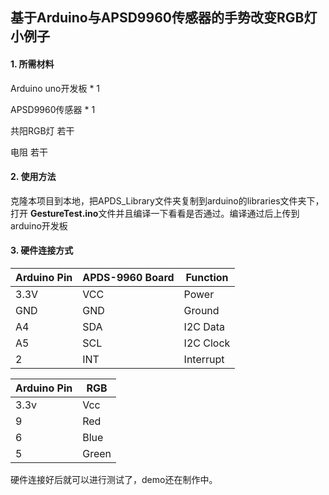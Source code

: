 ## 基于Arduino与APSD9960传感器的手势改变RGB灯小例子

#### 1. 所需材料

Arduino uno开发板 * 1

APSD9960传感器 * 1

共阳RGB灯 若干

电阻 若干

#### 2. 使用方法

克隆本项目到本地，把APDS_Library文件夹复制到arduino的libraries文件夹下，打开 **GestureTest.ino**文件并且编译一下看看是否通过。编译通过后上传到arduino开发板

#### 3. 硬件连接方式

| Arduino Pin | APDS-9960 Board | Function  |
| ----------- | --------------- | --------- |
| 3.3V        | VCC             | Power     |
| GND         | GND             | Ground    |
| A4          | SDA             | I2C Data  |
| A5          | SCL             | I2C Clock |
| 2           | INT             | Interrupt |

| Arduino Pin | RGB   |
| ----------- | ----- |
| 3.3v        | Vcc   |
| 9           | Red   |
| 6           | Blue  |
| 5           | Green |

硬件连接好后就可以进行测试了，demo还在制作中。